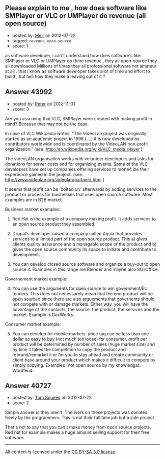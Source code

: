 ## Please explain to me , how does software like SMPlayer or VLC or UMPlayer do revenue (all open source)

- posted by: [Meir](https://stackexchange.com/users/-1/1189-meir) on 2012-07-22
- tagged: `revenue`, `open-source`
- score: 1

as software developer, i can't understand how does software's like SMPlayer or VLC or UMPlayer
do there revenue , they all open-source they all downloaded Millions of times they all 
professional software  not amateur at all . that i know as software developer takes allot of time and effort to build , but hell how they make a leaving out of it ?


## Answer 43992

- posted by: [Peter](https://stackexchange.com/users/-1/21423-peter) on 2012-11-01
- score: 3

Are you assuming that VLC, SMPlayer were created with making profit in mind? 
Because that may not be the case.

In case of VLC Wikipedia writes:
"The VideoLan project was originally started as an academic project in 1996 (....) it is now developed by contributors worldwide and is coordinated by the VideoLAN non-profit organization."
(see: http://en.wikipedia.org/wiki/VLC_media_player )

The videoLAN organisation works with volunteer developers and asks for donations for server costs and for organizing events. Some of the VLC developers have set up companies offering services to mone4
ize their experience gained in the project.
(see: http://www.videolan.org/videolan/partners.html )

It seems that profit can be 'bolted on' afterwards by adding services to the product or process for businesses that uses open source software. Most examples are in B2B market.

Business market examples:

1. Red Hat is the example of a company making profit. It adds services to an open source product they assembled. 

2. Drupal's developer raised a company called Aquia that provides services to a limited part of the open source product. This a) gives clients quality assurance and a managable scope of the product and b) gives the open source community its space to initiate and contribute to development. 

3. You can develop closed source software and organize a buy-out to open source it. Examples in this range are Blender and maybe also StarOffice. 

Governement market example:

4. You can use the arguments for open source to win government/EU tenders. This does not necessarely mean that the end product will be open sourced since there are also arguements that governents should not compete with or damage markets. Either way, you will have the advantage of the contacts, the source, the product, the services and the market. Example is DocWorks.

Consumer market example:

5. You can develop for mobile markets. price tag can be less than one dollar so easy to buy (not much too loose) for consumer. profit per product will be determined by number of sales (huge market size) and by time it takes the competition to copy the product and rebrand/remarket it or for you to stay ahead and create community or client base around your product which makes it difficult to compete by simply copying. Examples (not open source by my knowledge): Wordfeud.




## Answer 40727

- posted by: [Tom Squires](https://stackexchange.com/users/-1/11392-tom-squires) on 2012-07-22
- score: 2

Simple answer is they aren't. The work on these projects was donated freely by the programmers. This is not their full time job but a side project

That's not to say that you can't make money from open source projects. Red hat for example makes a huge amount selling support for their free software.



---

All content is licensed under the [CC BY-SA 3.0 license](https://creativecommons.org/licenses/by-sa/3.0/).
